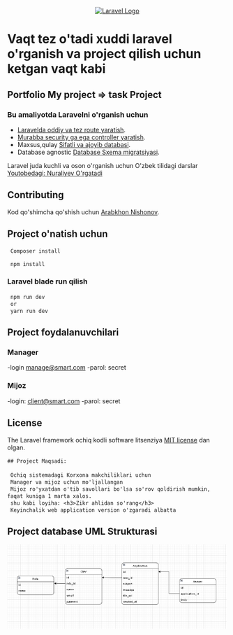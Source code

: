 <p align="center"><a href="https://laravel.com" target="_blank"><img src="https://raw.githubusercontent.com/laravel/art/master/logo-lockup/5%20SVG/2%20CMYK/1%20Full%20Color/laravel-logolockup-cmyk-red.svg" width="400" alt="Laravel Logo"></a></p>



# Vaqt tez o'tadi xuddi laravel o'rganish va project qilish uchun ketgan vaqt kabi

## Portfolio My project => task Project

### Bu amaliyotda <b>Laravel</b>ni o'rganish uchun

- [Laravelda oddiy va tez route yaratish](https://laravel.com/docs/routing).
- [Murabba security ga ega controller yaratish](https://laravel.com/docs/container).
- Maxsus,qulay [Sifatli va ajoyib databasi](https://laravel.com/docs/eloquent).
- Database agnostic [Database Sxema migratsiyasi](https://laravel.com/docs/migrations).

Laravel juda kuchli va oson o'rganish uchun O'zbek tilidagi darslar [Youtobedagi: Nuraliyev O'rgatadi](https://www.youtube.com/@NuraliyevOrgatadi)


## Contributing

Kod qo'shimcha qo'shish uchun [Arabkhon Nishonov](https://github.com/arabkhondev/laravel-task).


## Project o'natish uchun 

```
 Composer install 
```
```
 npm install
```
### Laravel blade run qilish
```
 npm run dev 
 or
 yarn run dev
```

## Project foydalanuvchilari

### Manager
-login manage@smart.com
-parol: secret

### Mijoz
-login: client@smart.com
-parol: secret


## License

The Laravel framework ochiq kodli software litsenziya  [MIT license](https://opensource.org/licenses/MIT) dan olgan.


``` 
## Project Maqsadi:
 
 Ochiq sistemadagi Korxona makchiliklari uchun
 Manager va mijoz uchun mo'ljallangan
 Mijoz ro'yxatdan o'tib savollari bo'lsa so'rov qoldirish mumkin, faqat kuniga 1 marta xalos.
 shu kabi loyiha: <h3>Zikr ahlidan so'rang</h3>
 Keyinchalik web application version o'zgaradi albatta 

```

## Project database UML Strukturasi

![alt text](Task-project.png)
